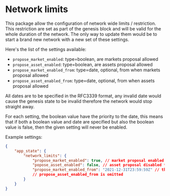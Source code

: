 Network limits
==============

This package allow the configuration of network wide limits / restriction. This restriction are set as part of the genesis
block and will be valid for the whole duration of the network. The only way to update them would be to start a brand new
network with a new set of these settings.

Here's the list of the settings available:
- `propose_market_enabled`: type=boolean,  are markets proposal allowed
- `propose_asset_enabled`: type=boolean, are assets proposal allowed
- `propose_market_enabled_from`: type=date, optional, from when markets proposal allowed
- `propose_asset_enabled_from`: type=date, optional, from when assets proposal allowed

All dates are to be specified in the RFC3339 format, any invalid date would cause the genesis state to be invalid
therefore the network would stop straight away.

For each setting, the boolean value have the priority to the date, this means that if both a boolean value and date are specified
but also the boolean value is false, then the given setting will never be enabled.

Example settings:
```json
{
	"app_state": {
		"network_limits": {
			"propose_market_enabled": true, // market proposal enabled
			"popose_asset_enabled": false, // asset proposal disabled forever
			"propose_market_enabled_from": "2021-12-31T23:59:59Z" // this is in UTC timezone, market proposal will be enabled at this date
			// propose_asset_enabled_from is omitted
		}
	}
}
```

